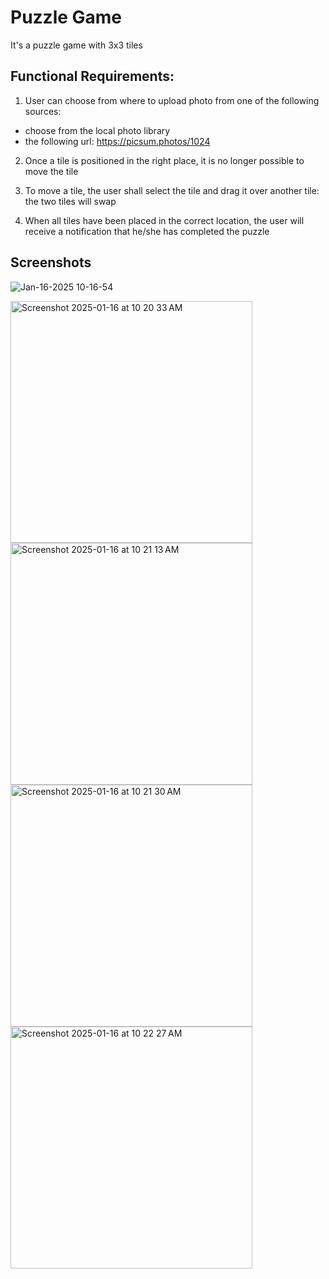 # Puzzle Game
It's a puzzle game with 3x3 tiles

## Functional Requirements:
1. User can choose from where to upload photo from one of the following sources:
- choose from the local photo library
- the following url: https://picsum.photos/1024

2. Once a tile is positioned in the right place, it is no longer possible to move the tile

3. To move a tile, the user shall select the tile and drag it over another tile: the two tiles will
swap

4. When all tiles have been placed in the correct location, the user will receive a notification that
he/she has completed the puzzle

## Screenshots
![Jan-16-2025 10-16-54](https://github.com/user-attachments/assets/099acb52-def9-4512-a2f0-2e5cdf6b92e2)

<img width="387" alt="Screenshot 2025-01-16 at 10 20 33 AM" src="https://github.com/user-attachments/assets/fb18bb60-6781-4284-a7b6-81ca3f50b2b7" />
<img width="387" alt="Screenshot 2025-01-16 at 10 21 13 AM" src="https://github.com/user-attachments/assets/e0e449d6-c9a7-4cdf-942d-4f4ee85b1539" />
<img width="387" alt="Screenshot 2025-01-16 at 10 21 30 AM" src="https://github.com/user-attachments/assets/2f824a08-bbb3-4a1d-bf58-064f90b64551" />
<img width="387" alt="Screenshot 2025-01-16 at 10 22 27 AM" src="https://github.com/user-attachments/assets/5e167ade-69ca-4e28-ab33-f2e32fec70f7" />
